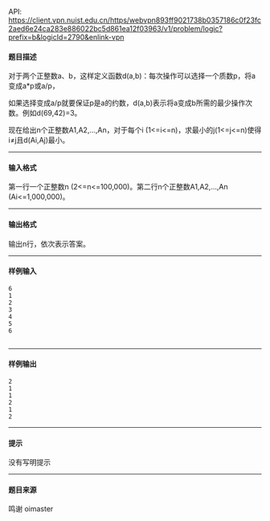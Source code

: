API: https://client.vpn.nuist.edu.cn/https/webvpn893ff9021738b0357186c0f23fc2aed6e24ca283e886022bc5d861ea12f03963/v1/problem/logic?prefix=b&logicId=2790&enlink-vpn

#### 题目描述

  

对于两个正整数a、b，这样定义函数d(a,b)：每次操作可以选择一个质数p，将a变成a\*p或a/p，

如果选择变成a/p就要保证p是a的约数，d(a,b)表示将a变成b所需的最少操作次数。例如d(69,42)=3。

现在给出n个正整数A1,A2,...,An，对于每个i (1<=i<=n)，求最小的j(1<=j<=n)使得i≠j且d(Ai,Aj)最小。

  

  

---

#### 输入格式

第一行一个正整数n (2<=n<=100,000)。第二行n个正整数A1,A2,...,An (Ai<=1,000,000)。

  

  

---

#### 输出格式

输出n行，依次表示答案。

  

  

---

#### 样例输入
```
6
1
2
3
4
5
6


```

---

#### 样例输出
```
2
1
1
2
1
2

```

---

#### 提示

没有写明提示

---

#### 题目来源

鸣谢 oimaster